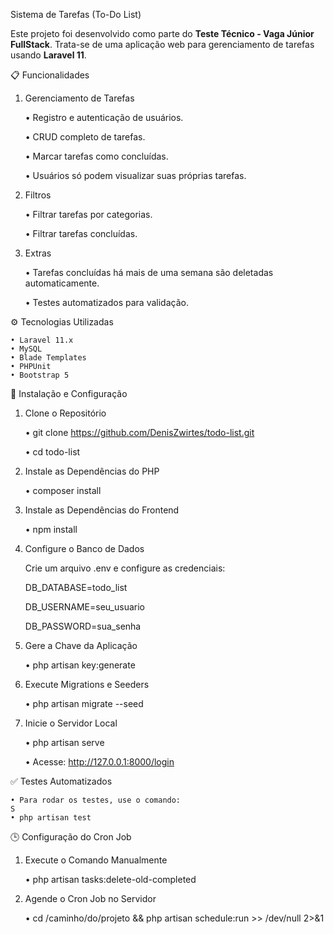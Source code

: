Sistema de Tarefas (To-Do List)

Este projeto foi desenvolvido como parte do **Teste Técnico - Vaga Júnior FullStack**. Trata-se de uma aplicação web para gerenciamento de tarefas usando **Laravel 11**.


 📋 Funcionalidades

1. Gerenciamento de Tarefas

    • Registro e autenticação de usuários.

    • CRUD completo de tarefas.

    • Marcar tarefas como concluídas.

    • Usuários só podem visualizar suas próprias tarefas.

2. Filtros

    • Filtrar tarefas por categorias.

    • Filtrar tarefas concluídas.

3. Extras

    • Tarefas concluídas há mais de uma semana são deletadas automaticamente.

    • Testes automatizados para validação.


 ⚙️ Tecnologias Utilizadas

    • Laravel 11.x
    • MySQL
    • Blade Templates
    • PHPUnit  
    • Bootstrap 5


 🚀 Instalação e Configuração

1. Clone o Repositório 

    • git clone https://github.com/DenisZwirtes/todo-list.git

    • cd todo-list

2. Instale as Dependências do PHP

    • composer install

3. Instale as Dependências do Frontend

    • npm install

4. Configure o Banco de Dados 

   Crie um arquivo .env e configure as credenciais:
   
   DB_DATABASE=todo_list

   DB_USERNAME=seu_usuario

   DB_PASSWORD=sua_senha

5. Gere a Chave da Aplicação 

    • php artisan key:generate

6. Execute Migrations e Seeders

    • php artisan migrate --seed

7. Inicie o Servidor Local

    • php artisan serve

    • Acesse: http://127.0.0.1:8000/login


✅ Testes Automatizados

    • Para rodar os testes, use o comando:
    S
    • php artisan test


 🕒 Configuração do Cron Job

1. Execute o Comando Manualmente

    • php artisan tasks:delete-old-completed

2. Agende o Cron Job no Servidor

    • cd /caminho/do/projeto && php artisan schedule:run >> /dev/null 2>&1

